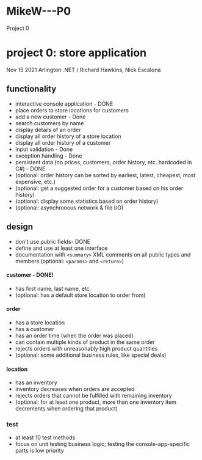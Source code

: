 # MikeW---P0
Project 0
# project 0: store application
Nov 15 2021 Arlington .NET / Richard Hawkins, Nick Escalona

## functionality
* interactive console application - DONE
* place orders to store locations for customers
* add a new customer - Done
* search customers by name
* display details of an order
* display all order history of a store location
* display all order history of a customer
* input validation - Done
* exception handling - Done
* persistent data (no prices, customers, order history, etc. hardcoded in C#) - DONE
* (optional: order history can be sorted by earliest, latest, cheapest, most expensive, etc.)
* (optional: get a suggested order for a customer based on his order history)
* (optional: display some statistics based on order history)
* (optional: asynchronous network & file I/O)

## design
* don't use public fields- DONE
* define and use at least one interface
* documentation with `<summary>` XML comments on all public types and members (optional: `<params>` and `<return>`)

#### customer - DONE!
* has first name, last name, etc.
* (optional: has a default store location to order from)

#### order
* has a store location
* has a customer
* has an order time (when the order was placed)
* can contain multiple kinds of product in the same order
* rejects orders with unreasonably high product quantities
* (optional: some additional business rules, like special deals)

#### location
* has an inventory
* inventory decreases when orders are accepted
* rejects orders that cannot be fulfilled with remaining inventory
* (optional: for at least one product, more than one inventory item decrements when ordering that product)

### test
* at least 10 test methods
* focus on unit testing business logic; testing the console-app-specific parts is low priority
